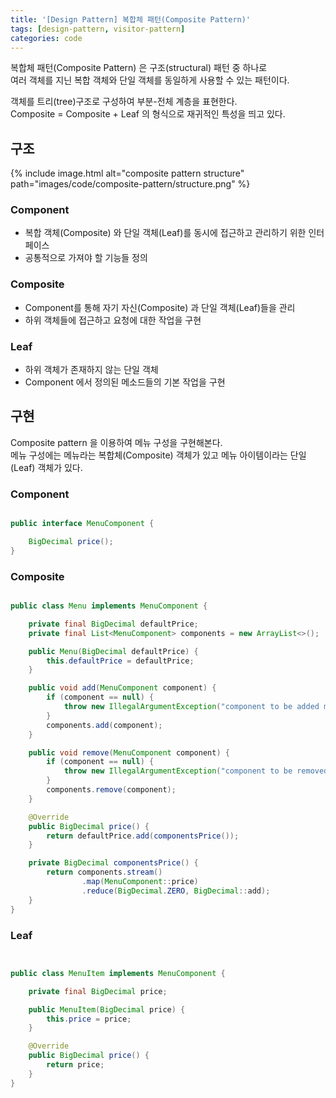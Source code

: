 ```yaml
---
title: '[Design Pattern] 복합체 패턴(Composite Pattern)'
tags: [design-pattern, visitor-pattern]
categories: code
---
```


복합체 패턴(Composite Pattern) 은 구조(structural) 패턴 중 하나로   
여러 객체를 지닌 복합 객체와 단일 객체를 동일하게 사용할 수 있는 패턴이다.

<!--more-->

객체를 트리(tree)구조로 구성하여 부분-전체 계층을 표현한다.  
Composite = Composite + Leaf 의 형식으로 재귀적인 특성을 띄고 있다.

## 구조

{% include image.html alt="composite pattern structure" path="images/code/composite-pattern/structure.png" %}

### Component

- 복합 객체(Composite) 와 단일 객체(Leaf)를 동시에 접근하고 관리하기 위한 인터페이스
- 공통적으로 가져야 할 기능들 정의

### Composite

- Component를 통해 자기 자신(Composite) 과 단일 객체(Leaf)들을 관리
- 하위 객체들에 접근하고 요청에 대한 작업을 구현

### Leaf

- 하위 객체가 존재하지 않는 단일 객체
- Component 에서 정의된 메소드들의 기본 작업을 구현

## 구현

Composite pattern 을 이용하여 메뉴 구성을 구현해본다.  
메뉴 구성에는 메뉴라는 복합체(Composite) 객체가 있고 메뉴 아이템이라는 단일(Leaf) 객체가 있다. 

### Component

```java 

public interface MenuComponent {

    BigDecimal price();
}
```

### Composite

```java 

public class Menu implements MenuComponent {

    private final BigDecimal defaultPrice;
    private final List<MenuComponent> components = new ArrayList<>();

    public Menu(BigDecimal defaultPrice) {
        this.defaultPrice = defaultPrice;
    }

    public void add(MenuComponent component) {
        if (component == null) {
            throw new IllegalArgumentException("component to be added must not be null");
        }
        components.add(component);
    }

    public void remove(MenuComponent component) {
        if (component == null) {
            throw new IllegalArgumentException("component to be removed must not be null");
        }
        components.remove(component);
    }

    @Override
    public BigDecimal price() {
        return defaultPrice.add(componentsPrice());
    }

    private BigDecimal componentsPrice() {
        return components.stream()
                .map(MenuComponent::price)
                .reduce(BigDecimal.ZERO, BigDecimal::add);
    }
}
```


### Leaf

```java 


public class MenuItem implements MenuComponent {

    private final BigDecimal price;

    public MenuItem(BigDecimal price) {
        this.price = price;
    }

    @Override
    public BigDecimal price() {
        return price;
    }
}

```